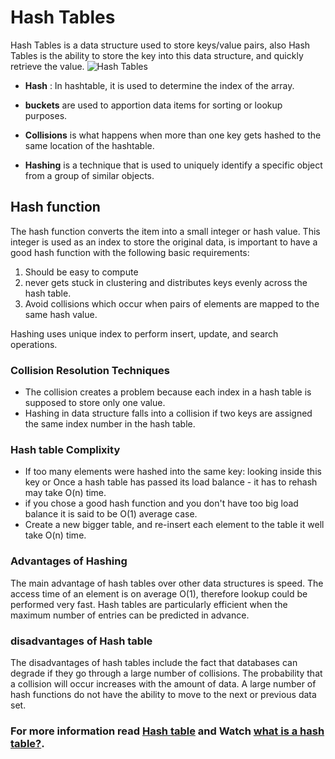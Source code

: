 # Hash Tables
Hash Tables is a data structure used to store keys/value pairs, also Hash Tables is the ability to store the key into this data structure, and quickly retrieve the value.
![Hash Tables](https://upload.wikimedia.org/wikipedia/commons/thumb/7/7d/Hash_table_3_1_1_0_1_0_0_SP.svg/1200px-Hash_table_3_1_1_0_1_0_0_SP.svg.png)

* **Hash** : In hashtable, it is used to determine the index of the array.

*  **buckets** are used to apportion data items for sorting or lookup purposes.

* **Collisions** is what happens when more than one key gets hashed to the same location of the hashtable.

* **Hashing** is a technique that is used to uniquely identify a specific object from a group of similar objects.

## Hash function
The hash function converts the item into a small integer or hash value. This integer is used as an index to store the original data, is important to have a good hash function with the following basic requirements:
1. Should be easy to compute 
2.  never gets stuck in clustering and distributes keys evenly across the hash table.
3. Avoid collisions which occur when pairs of elements are mapped to the same hash value.

Hashing uses unique index to perform insert, update, and search operations.

### Collision Resolution Techniques
*  The collision creates a problem because each index in a hash table is supposed to store only one value. 
* Hashing in data structure falls into a collision if two keys are assigned the same index number in the hash table. 

### Hash table Complixity
* If too many elements were hashed into the same key: looking inside this key or Once a hash table has passed its load balance - it has to rehash may take O(n) time.
* if you chose a good hash function and you don't have too big load balance it is said to be O(1) average case.
* Create a new bigger table, and re-insert each element to the table it well take O(n) time.


### Advantages of Hashing
The main advantage of hash tables over other data structures is speed. The access time of an element is on average O(1), therefore lookup could be performed very fast. Hash tables are particularly efficient when the maximum number of entries can be predicted in advance.

### disadvantages of Hash table
The disadvantages of hash tables include the fact that databases can degrade if they go through a large number of collisions. The probability that a collision will occur increases with the amount of data. A large number of hash functions do not have the ability to move to the next or previous data set.


### For more information read [Hash table](https://en.wikipedia.org/wiki/Hash_table) and Watch [what is a hash table?](https://www.youtube.com/watch?v=MfhjkfocRR0). 